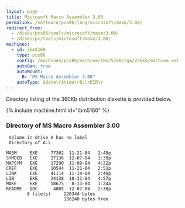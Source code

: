 ```yaml
---
layout: page
title: Microsoft Macro Assembler 3.00
permalink: /software/pcx86/lang/microsoft/masm/3.00/
redirect_from:
  - /disks/pcx86/tools/microsoft/masm/3.00/
  - /disks/pc/tools/microsoft/masm/3.00/
machines:
  - id: ibm5160
    type: pcx86
    config: /machines/pcx86/machine/ibm/5160/cga/256kb/machine.xml
    autoGen: true
    autoMount:
      B: "MS Macro Assembler 3.00"
    autoType: $date\r$time\rB:\rDIR\r
---
```


Directory listing of the 360Kb distribution diskette is provided below.

{% include machine.html id="ibm5160" %}

### Directory of MS Macro Assembler 3.00

     Volume in drive A has no label
     Directory of A:\

    MASM     EXE     77362  11-21-84   2:49p
    SYMDEB   EXE     27136  12-07-84   1:39p
    MAPSYM   EXE     17290  11-09-84   4:22p
    CREF     EXE     10544  11-21-84   2:51p
    LINK     EXE     41114  11-14-84   2:48p
    LIB      EXE     24138  10-31-84   4:57p
    MAKE     EXE     18675   8-13-84   1:24a
    README   DOC      4085  12-07-84   2:30p
            8 file(s)     220344 bytes
                          138240 bytes free
